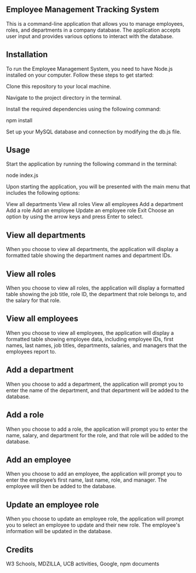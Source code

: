## Employee Management Tracking System
This is a command-line application that allows you to manage employees, roles, and departments in a company database. The application accepts user input and provides various options to interact with the database.

## Installation
To run the Employee Management System, you need to have Node.js installed on your computer. Follow these steps to get started:

Clone this repository to your local machine.

Navigate to the project directory in the terminal.

Install the required dependencies using the following command:

npm install

Set up your MySQL database and connection by modifying the db.js file.

## Usage
Start the application by running the following command in the terminal:

node index.js

Upon starting the application, you will be presented with the main menu that includes the following options:

View all departments
View all roles
View all employees
Add a department
Add a role
Add an employee
Update an employee role
Exit
Choose an option by using the arrow keys and press Enter to select.

## View all departments
When you choose to view all departments, the application will display a formatted table showing the department names and department IDs.

## View all roles
When you choose to view all roles, the application will display a formatted table showing the job title, role ID, the department that role belongs to, and the salary for that role.

## View all employees
When you choose to view all employees, the application will display a formatted table showing employee data, including employee IDs, first names, last names, job titles, departments, salaries, and managers that the employees report to.

## Add a department
When you choose to add a department, the application will prompt you to enter the name of the department, and that department will be added to the database.

## Add a role
When you choose to add a role, the application will prompt you to enter the name, salary, and department for the role, and that role will be added to the database.

## Add an employee
When you choose to add an employee, the application will prompt you to enter the employee’s first name, last name, role, and manager. The employee will then be added to the database.

## Update an employee role
When you choose to update an employee role, the application will prompt you to select an employee to update and their new role. The employee's information will be updated in the database.

## Credits
W3 Schools,
MDZILLA,
UCB activities,
Google,
npm documents

